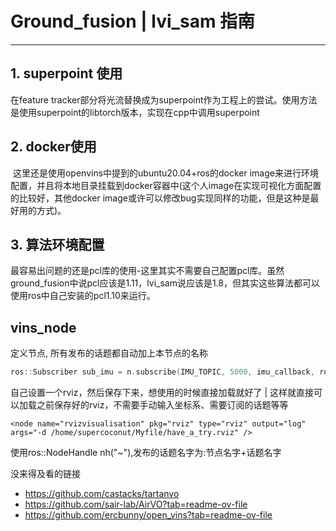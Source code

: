 # Ground_fusion | lvi_sam 指南

****

## 1. superpoint 使用

在feature tracker部分将光流替换成为superpoint作为工程上的尝试。使用方法是使用superpoint的libtorch版本，实现在cpp中调用superpoint





## 2. docker使用

​	这里还是使用openvins中提到的ubuntu20.04+ros的docker image来进行环境配置，并且将本地目录挂载到docker容器中(这个人image在实现可视化方面配置的比较好，其他docker image或许可以修改bug实现同样的功能，但是这种是最好用的方式)。



## 3. 算法环境配置

​	最容易出问题的还是pcl库的使用-这里其实不需要自己配置pcl库。虽然ground_fusion中说pcl应该是1.11，lvi_sam说应该是1.8，但其实这些算法都可以使用ros中自己安装的pcl1.10来运行。





## vins_node

定义节点, 所有发布的话题都自动加上本节点的名称

```cpp
ros::Subscriber sub_imu = n.subscribe(IMU_TOPIC, 5000, imu_callback, ros::TransportHints().tcpNoDelay()); // ros::TransportHints().tcpNoDelay()提示要ros快速处理，方便实时操作
```

自己设置一个rviz，然后保存下来，想使用的时候直接加载就好了 | 这样就直接可以加载之前保存好的rviz，不需要手动输入坐标系、需要订阅的话题等等

```
<node name="rvizvisualisation" pkg="rviz" type="rviz" output="log" args="-d /home/supercoconut/Myfile/have_a_try.rviz" />
```





使用ros::NodeHandle nh("~"),发布的话题名字为:节点名字+话题名字







没来得及看的链接

- https://github.com/castacks/tartanvo
- https://github.com/sair-lab/AirVO?tab=readme-ov-file
- https://github.com/ercbunny/open_vins?tab=readme-ov-file



